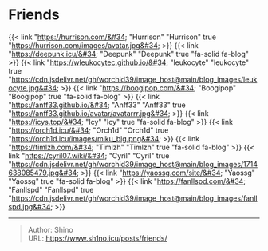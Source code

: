 # Friends


{{&lt; link &#34;https://hurrison.com/&#34; &#34;Hurrison&#34; &#34;Hurrison&#34; true &#34;https://hurrison.com/images/avatar.jpg&#34; &gt;}}
{{&lt; link &#34;https://deepunk.icu/&#34; &#34;Deepunk&#34; &#34;Deepunk&#34; true &#34;fa-solid fa-blog&#34; &gt;}}
{{&lt; link &#34;https://wleukocytec.github.io/&#34; &#34;leukocyte&#34; &#34;leukocyte&#34; true &#34;https://cdn.jsdelivr.net/gh/worchid39/image_host@main/blog_images/leukocyte.jpg&#34; &gt;}}
{{&lt; link &#34;https://boogipop.com/&#34; &#34;Boogipop&#34; &#34;Boogipop&#34; true &#34;fa-solid fa-blog&#34; &gt;}}
{{&lt; link &#34;https://anff33.github.io/&#34; &#34;Anff33&#34; &#34;Anff33&#34;  true &#34;https://anff33.github.io/avatar/avatarrr.jpg&#34; &gt;}}
{{&lt; link &#34;https://icys.top/&#34; &#34;Icy&#34; &#34;Icy&#34; true &#34;fa-solid fa-blog&#34; &gt;}}
{{&lt; link &#34;https://orch1d.icu/&#34; &#34;Orch1d&#34; &#34;Orch1d&#34; true &#34;https://orch1d.icu/images/miku_big.png&#34; &gt;}}
{{&lt; link &#34;https://timlzh.com/&#34; &#34;Timlzh&#34; &#34;Timlzh&#34; true &#34;fa-solid fa-blog&#34; &gt;}}
{{&lt; link &#34;https://cyril07.wiki/&#34; &#34;Cyril&#34; &#34;Cyril&#34; true &#34;https://cdn.jsdelivr.net/gh/worchid39/image_host@main/blog_images/1714638085479.jpg&#34; &gt;}}
{{&lt; link &#34;https://yaossg.com/site/&#34; &#34;Yaossg&#34; &#34;Yaossg&#34; true &#34;fa-solid fa-blog&#34; &gt;}}
{{&lt; link &#34;https://fanllspd.com/&#34; &#34;Fanllspd&#34; &#34;Fanllspd&#34; true &#34;https://cdn.jsdelivr.net/gh/worchid39/image_host@main/blog_images/fanllspd.jpg&#34; &gt;}}

---

> Author: Shino  
> URL: https://www.sh1no.icu/posts/friends/  

